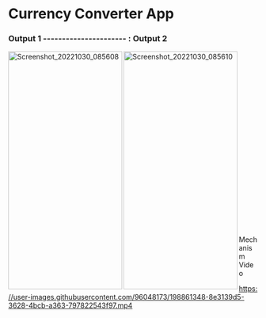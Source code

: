 # Currency Converter App


### Output 1 ---------------------- : Output 2                  


<p>
 <img align="left" src="https://user-images.githubusercontent.com/96048173/198861304-5047d046-af0f-446a-a1db-d724a6c7b6df.jpg" alt="Screenshot_20221030_085608" width=230 height=480/>
   
  <img align="left" src="https://user-images.githubusercontent.com/96048173/198861307-17fa078d-674d-4997-8748-1be967d7ba6a.jpg" alt="Screenshot_20221030_085610" width=230 height=480/> 
  </br></br></br></br></br></br></br></br></br></br></br></br></br></br></br></br></br></br></br></br></br>
  
 Mechanism Video

   https://user-images.githubusercontent.com/96048173/198861348-8e3139d5-3628-4bcb-a363-797822543f97.mp4

  </p>
  






